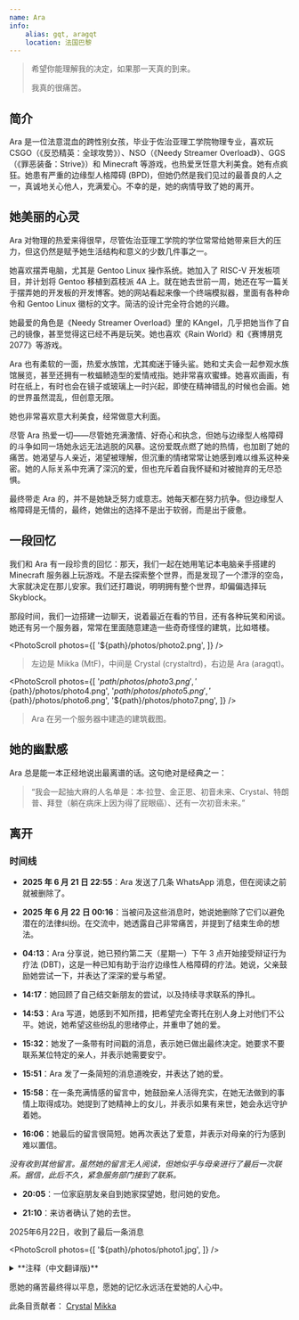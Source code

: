 ```yaml
---
name: Ara
info:
    alias: gqt, aragqt
    location: 法国巴黎
---
```


> 希望你能理解我的决定，如果那一天真的到来。
> 
> 我真的很痛苦。

## 简介

Ara 是一位法意混血的跨性别女孩，毕业于佐治亚理工学院物理专业，喜欢玩 CSGO（《反恐精英：全球攻势》）、NSO（《Needy Streamer Overload》）、GGS（《罪恶装备：Strive》）和 Minecraft 等游戏，也热爱烹饪意大利美食。她有点疯狂。她患有严重的边缘型人格障碍 (BPD)，但她仍然是我们见过的最善良的人之一，真诚地关心他人，充满爱心。不幸的是，她的病情导致了她的离开。

## 她美丽的心灵

Ara 对物理的热爱来得很早，尽管佐治亚理工学院的学位常常给她带来巨大的压力，但这仍然是赋予她生活结构和意义的少数几件事之一。

她喜欢摆弄电脑，尤其是 Gentoo Linux 操作系统。她加入了 RISC-V 开发板项目，并计划将 Gentoo 移植到荔枝派 4A 上。就在她去世前一周，她还在写一篇关于摆弄她的开发板的开发博客。她的网站看起来像一个终端模拟器，里面有各种命令和 Gentoo Linux 徽标的文字。简洁的设计完全符合她的兴趣。

她最爱的角色是《Needy Streamer Overload》里的 KAngel，几乎把她当作了自己的镜像，甚至觉得这已经不再是玩笑。她也喜欢《Rain World》和《赛博朋克 2077》等游戏。

Ara 也有柔软的一面，热爱水族馆，尤其痴迷于锤头鲨。她和丈夫会一起参观水族馆展览，甚至还拥有一枚蝠鲼造型的爱情戒指。她非常喜欢蜜蜂。她喜欢画画，有时在纸上，有时也会在镜子或玻璃上一时兴起，即使在精神错乱的时候也会画。她的世界虽然混乱，但创意无限。

她也非常喜欢意大利美食，经常做意大利面。

尽管 Ara 热爱一切——尽管她充满激情、好奇心和执念，但她与边缘型人格障碍的斗争如同一场她永远无法逃脱的风暴。这份爱既点燃了她的热情，也加剧了她的痛苦。她渴望与人亲近，渴望被理解，但沉重的情绪常常让她感到难以维系这种亲密。她的人际关系中充满了深沉的爱，但也充斥着自我怀疑和对被抛弃的无尽恐惧。

最终带走 Ara 的，并不是她缺乏努力或意志。她每天都在努力抗争。但边缘型人格障碍是无情的，最终，她做出的选择不是出于软弱，而是出于疲惫。

## 一段回忆

我们和 Ara 有一段珍贵的回忆：那天，我们一起在她用笔记本电脑亲手搭建的 Minecraft 服务器上玩游戏。不是去探索整个世界，而是发现了一个漂浮的空岛，大家就决定在那儿安家。我们还打趣说，明明拥有整个世界，却偏偏选择玩 Skyblock。

那段时间，我们一边搭建一边聊天，说着最近在看的节目，还有各种玩笑和闲谈。她还有另一个服务器，常常在里面随意建造一些奇奇怪怪的建筑，比如塔楼。

<PhotoScroll photos={[
    '${path}/photos/photo2.png',
]} />

> 左边是 Mikka (MtF)，中间是 Crystal (crystaltrd)，右边是 Ara (aragqt)。

<PhotoScroll photos={[
    '${path}/photos/photo3.png',
    '${path}/photos/photo4.png',
    '${path}/photos/photo5.png',
    '${path}/photos/photo6.png',
    '${path}/photos/photo7.png',
]} />

> Ara 在另一个服务器中建造的建筑截图。

## 她的幽默感

Ara 总是能一本正经地说出最离谱的话。这句绝对是经典之一：

> “我会一起抽大麻的人名单是：本·拉登、金正恩、初音未来、Crystal、特朗普、拜登（躺在病床上因为得了屁眼癌）、还有一次初音未来。”

## 离开

### 时间线

- **2025 年 6 月 21 日 22:55**：Ara 发送了几条 WhatsApp 消息，但在阅读之前就被删除了。

- **2025 年 6 月 22 日 00:16**：当被问及这些消息时，她说她删除了它们以避免潜在的法律纠纷。在交流中，她透露自己非常痛苦，并提到了结束生命的想法。

- **04:13**：Ara 分享说，她已预约第二天（星期一）下午 3 点开始接受辩证行为疗法 (DBT)，这是一种已知有助于治疗边缘性人格障碍的疗法。她说，父亲鼓励她尝试一下，并表达了深深的爱与希望。

- **14:17**：她回顾了自己结交新朋友的尝试，以及持续寻求联系的挣扎。

- **14:53**：Ara 写道，她感到不知所措，把希望完全寄托在别人身上对他们不公平。她说，她希望这些纷乱的思绪停止，并重申了她的爱。

- **15:32**：她发了一条带有时间戳的消息，表示她已做出最终决定。她要求不要联系某位特定的亲人，并表示她需要安宁。

- **15:51**：Ara 发了一条简短的消息道晚安，并表达了她的爱。

- **15:58**：在一条充满情感的留言中，她鼓励亲人活得充实，在她无法做到的事情上取得成功。她提到了她精神上的女儿，并表示如果有来世，她会永远守护着她。

- **16:06**：她最后的留言很简短。她再次表达了爱意，并表示对母亲的行为感到难以置信。

*没有收到其他留言。虽然她的留言无人阅读，但她似乎与母亲进行了最后一次联系。据信，此后不久，紧急服务部门接到了联系。*

- **20:05**：一位家庭朋友亲自到她家探望她，慰问她的安危。

- **21:10**：来访者确认了她的去世。

2025年6月22日，收到了最后一条消息

<PhotoScroll photos={[
'${path}/photos/photo1.jpg',
]} />

<details>
<summary>**注释（中文翻译版)**</summary>

> 我他妈才不在乎你把我当成什么人
> 
> 我实在无法再这样活下去了
> 
> 真的不行。各种想法一直在我脑子里翻腾，什么药都试过了，但没有任何疗法有效，以后也不会有用。
> 
> 希望你尊重我的决定。我已经拿到了学位。这是我一直以来梦寐以求的，现在终于如愿以偿了。
> 
> 我的脑子烂透了，再也做不了别的了。在这个显然即将崩盘的世界里，我已经达到了巅峰。
> 
> 朋友们理所当然地疏远了我（我承认这一点），因为我总是被太多的消极情绪和沉重的负担所困扰。
> 
> 但这不是重点。
> 
> 一切终于结束了，真好，不用再为任何事感到压力，不用再妄想，不用再为那些跟踪狂操心，不用再为任何事情付出努力，不用再觉得自己是地球上该死的寄生虫。要么这样，要么我就成了企业的工资奴隶。
> 
> 人性本恶，这一点越来越清晰了。操，我可以写一整本书来阐述这一点。但我的明星光环已经褪色，我再也无法清晰地思考了。是的，这些年来我尝试了所有可能的药物，但都无济于事。我只是在完成一件我在2019年开始的事情。
> 
> 我可以用余生创作混乱的艺术作品，或者割伤自己来感受真实（但你根本不知道现实解体意味着什么——我看过的那个该死的心理学家）。至少我的内心看起来很真实。试图摆脱我唯一的应对机制，却又用毫无效果的替代方法，这感觉很奇怪。
> 
> 我知道这已经开始变得语无伦次了，但我要向所有我爱的人告别。感谢一路以来对我的支持，感谢竭尽所能对抗我内心恶魔的爸爸（是的，我确实产生了幻觉），感谢努力为我找到合适治疗方法的医生，感谢佐治亚理工学院所有支持我的朋友们，感谢那些相信我、给予我所有机会的教授们，以及最重要的，乔丹，我亲爱的丈夫，还有克里斯托，我美丽的精神女儿，感谢你们一直陪伴着我。
> 
> 永远。很抱歉让你们失望了。但真的没有别的办法了。我不想等着什么巫术疗法起作用，也不想再次被不由自主地投入其中，失去控制。所以，趁着我还能掌控一切，我爱你们所有人。感谢你们所做的一切。
> 
> Ara

</details>

愿她的痛苦最终得以平息，愿她的记忆永远活在爱她的人心中。

此条目贡献者：
[Crystal](https://github.com/Crystaltrd)
[Mikka](https://github.com/cvyl)
